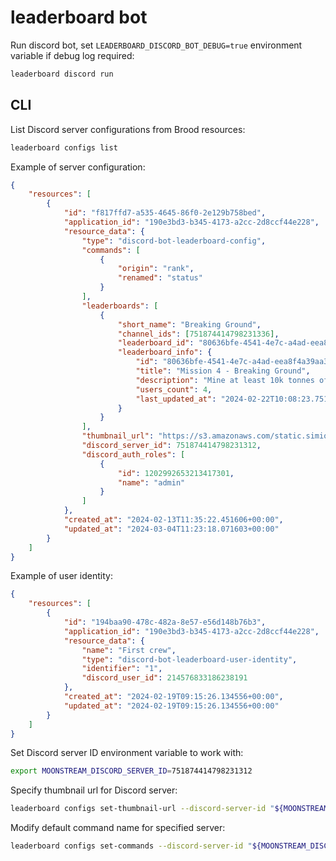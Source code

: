 # leaderboard bot

Run discord bot, set `LEADERBOARD_DISCORD_BOT_DEBUG=true` environment variable if debug log required:

```bash
leaderboard discord run
```

## CLI

List Discord server configurations from Brood resources:

```bash
leaderboard configs list
```

Example of server configuration:

```json
{
	"resources": [
		{
			"id": "f817ffd7-a535-4645-86f0-2e129b758bed",
			"application_id": "190e3bd3-b345-4173-a2cc-2d8ccf44e228",
			"resource_data": {
				"type": "discord-bot-leaderboard-config",
				"commands": [
					{
						"origin": "rank",
						"renamed": "status"
					}
				],
				"leaderboards": [
					{
						"short_name": "Breaking Ground",
						"channel_ids": [751874414798231336],
						"leaderboard_id": "80636bfe-4541-4e7c-a4ad-eea8f4a39aa3",
						"leaderboard_info": {
							"id": "80636bfe-4541-4e7c-a4ad-eea8f4a39aa3",
							"title": "Mission 4 - Breaking Ground",
							"description": "Mine at least 10k tonnes of any raw materials.",
							"users_count": 4,
							"last_updated_at": "2024-02-22T10:08:23.751642+00:00"
						}
					}
				],
				"thumbnail_url": "https://s3.amazonaws.com/static.simiotics.com/moonstream/assets/discord-transparent.png",
				"discord_server_id": 751874414798231312,
				"discord_auth_roles": [
					{
						"id": 1202992653213417301,
						"name": "admin"
					}
				]
			},
			"created_at": "2024-02-13T11:35:22.451606+00:00",
			"updated_at": "2024-03-04T11:23:18.071603+00:00"
		}
	]
}
```

Example of user identity:

```json
{
	"resources": [
		{
			"id": "194baa90-478c-482a-8e57-e56d148b76b3",
			"application_id": "190e3bd3-b345-4173-a2cc-2d8ccf44e228",
			"resource_data": {
				"name": "First crew",
				"type": "discord-bot-leaderboard-user-identity",
				"identifier": "1",
				"discord_user_id": 214576833186238191
			},
			"created_at": "2024-02-19T09:15:26.134556+00:00",
			"updated_at": "2024-02-19T09:15:26.134556+00:00"
		}
	]
}
```

Set Discord server ID environment variable to work with:

```bash
export MOONSTREAM_DISCORD_SERVER_ID=751874414798231312
```

Specify thumbnail url for Discord server:

```bash
leaderboard configs set-thumbnail-url --discord-server-id "${MOONSTREAM_DISCORD_SERVER_ID}" --thumbnail-url "https://s3.amazonaws.com/static.simiotics.com/moonstream/assets/discord-transparent.png"
```

Modify default command name for specified server:

```bash
leaderboard configs set-commands --discord-server-id "${MOONSTREAM_DISCORD_SERVER_ID}" --commands '[{"origin": "rank","renamed": "status"}]'
```
